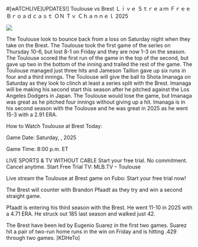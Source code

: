 #[wATCHLIVE]UPDATES!] Toulouse vs Brest Ｌｉｖｅ Ｓｔｒｅａｍ Ｆｒｅｅ Ｂｒｏａｄｃａｓｔ ＯＮ Ｔｖ Ｃｈａｎｎｅｌ  2025  
  
  
[![](https://i.imgur.com/qSNzIqt.png)](https://movie.rssnews.media/JAqhJyE.php)  
  
The Toulouse look to bounce back from a loss on Saturday night when they take on the Brest. The Toulouse took the first game of the series on Thursday 10-6, but lost 8-1 on Friday and they are now 1-3 on the season. The Toulouse scored the first run of the game in the top of the second, but gave up two in the bottom of the inning and trailed the rest of the game. The Toulouse managed just three hits and Jameson Taillon gave up six runs in four and a third innings. The Toulouse will give the ball to Shota Imanaga on Saturday as they look to clinch at least a series split with the Brest. Imanaga will be making his second start this season after he pitched against the Los Angeles Dodgers in Japan. The Toulouse would lose the game, but Imanaga was great as he pitched four innings without giving up a hit. Imanaga is in his second season with the Toulouse and he was great in 2025 as he went 15-3 with a 2.91 ERA.

How to Watch Toulouse at Brest Today:

Game Date: Saturday, , 2025

Game Time: 8:00 p.m. ET

LIVE SPORTS & TV WITHOUT CABLE
Start your free trial. No commitment. Cancel anytime.
Start Free Trial
TV: MLB.TV – Toulouse

Live stream the Toulouse at Brest game on Fubo: Start your free trial now!

The Brest will counter with Brandon Pfaadt as they try and win a second straight game.

Pfaadt is entering his third season with the Brest. He went 11-10 in 2025 with a 4.71 ERA. He struck out 185 last season and walked just 42.

The Brest have been led by Eugenio Suarez in the first two games. Suarez hit a pair of two-run home runs in the win on Friday and is hitting .429 through two games. [KDHeTo]
